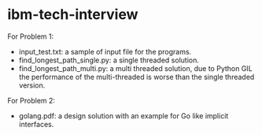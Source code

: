 # ibm-tech-interview
For Problem 1:
- input_test.txt: a sample of input file for the programs.
- find_longest_path_single.py: a single threaded solution.
- find_longest_path_multi.py: a multi threaded solution, due to Python GIL the performance of the multi-threaded is worse than the single threaded version.

For Problem 2:
- golang.pdf: a design solution with an example for Go like implicit interfaces.

